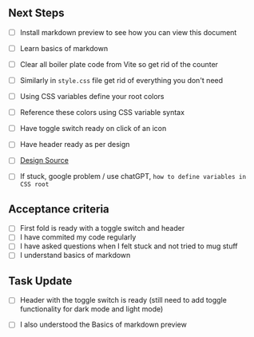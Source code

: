 ## Next Steps

- [ ] Install markdown preview to see how you can view this document
- [ ] Learn basics of markdown
- [ ] Clear all boiler plate code from Vite so get rid of the counter
- [ ] Similarly in `style.css` file get rid of everything you don't need
- [ ] Using CSS variables define your root colors
- [ ] Reference these colors using CSS variable syntax
- [ ] Have toggle switch ready on click of an icon
- [ ] Have header ready as per design
- [ ] [Design Source](https://quizzical-tereshkova-4ea12e.netlify.app/)
- [ ] If stuck, google problem / use chatGPT, `how to define variables in CSS root`


## Acceptance criteria
- [ ] First fold is ready with a toggle switch and header
- [ ] I have commited my code regularly
- [ ] I have asked questions when I felt stuck and not tried to mug stuff
- [ ] I understand basics of markdown

## Task Update 
- [ ] Header with the toggle switch is ready (still need to add toggle functionality for dark mode and light mode)
- [ ] I also understood the Basics of markdown preview

